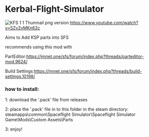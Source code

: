 # Kerbal-Flight-Simulator
![KFS 1 1 Thumnail png version](https://github.com/Mac33299/Kerbal-Flight-Simulator/assets/110599229/d7a90563-eb2e-4ef1-a9df-0083783cb9d9)
https://www.youtube.com/watch?v=SZv2vMKn62c

Aims to Add KSP parts into SFS

recommends using this mod with

PartEditor:https://jmnet.one/sfs/forum/index.php?threads/parteditor-mod.9624/

Build Settings:https://jmnet.one/sfs/forum/index.php?threads/build-settings.10198/




### how to install:
  
1: download the '.pack' file from releases

2: place the '.pack' file in to this folder in the steam directory:
   steamapps\common\Spaceflight Simulator\Spaceflight Simulator Game\Mods\Custom Assets\Parts
   
3: enjoy!
